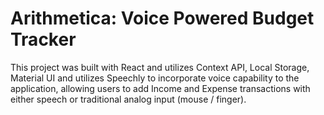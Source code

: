 # Arithmetica: Voice Powered Budget Tracker

This project was built with React and utilizes Context API, Local Storage, Material UI and utilizes Speechly to incorporate voice capability to the application, allowing users to add Income and Expense transactions with either speech or traditional analog input (mouse / finger).
